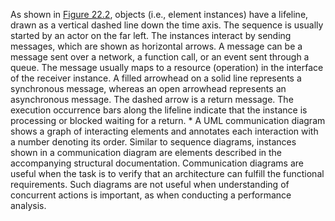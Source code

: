 As shown in [Figure 22.2](ch22.xhtml#ch22fig02), objects (i.e., element instances) have a lifeline, drawn as a vertical dashed line down the time axis. The sequence is usually started by an actor on the far left. The instances interact by sending messages, which are shown as horizontal arrows. A message can be a message sent over a network, a function call, or an event sent through a queue. The message usually maps to a resource (operation) in the interface of the receiver instance. A filled arrowhead on a solid line represents a synchronous message, whereas an open arrowhead represents an asynchronous message. The dashed arrow is a return message. The execution occurrence bars along the lifeline indicate that the instance is processing or blocked waiting for a return. *  A UML communication diagram shows a graph of interacting elements and annotates each interaction with a number denoting its order. Similar to sequence diagrams, instances shown in a communication diagram are elements described in the accompanying structural documentation. Communication diagrams are useful when the task is to verify that an architecture can fulfill the functional requirements. Such diagrams are not useful when understanding of concurrent actions is important, as when conducting a performance analysis.